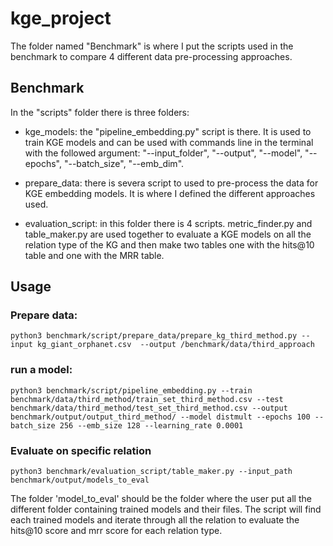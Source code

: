 # kge_project

The folder named "Benchmark" is where I put the scripts used in the benchmark to compare 4 different data pre-processing approaches. 

## Benchmark

In the "scripts" folder there is three folders:
- kge_models: the "pipeline_embedding.py" script is there. It is used to train KGE models and can be used with commands line in the terminal with the followed argument: "--input_folder", "--output", "--model", "--epochs", "--batch_size", "--emb_dim".

- prepare_data: there is severa script to used to pre-process the data for KGE embedding models. It is where I defined the different approaches used.

- evaluation_script: in this folder there is 4 scripts. metric_finder.py and table_maker.py are used together to evaluate a KGE models on all the relation type of the KG and then make two tables one with the hits@10 table and one with the MRR table.

## Usage

### Prepare data:

    python3 benchmark/script/prepare_data/prepare_kg_third_method.py --input kg_giant_orphanet.csv  --output /benchmark/data/third_approach

### run a model: 

    python3 benchmark/script/pipeline_embedding.py --train benchmark/data/third_method/train_set_third_method.csv --test benchmark/data/third_method/test_set_third_method.csv --output benchmark/output/output_third_method/ --model distmult --epochs 100 --batch_size 256 --emb_size 128 --learning_rate 0.0001

### Evaluate on specific relation

    python3 benchmark/evaluation_script/table_maker.py --input_path benchmark/output/models_to_eval


The folder 'model_to_eval' should be the folder where the user put all the different folder containing trained models and their files.
The script will find each trained models and iterate through all the relation to evaluate the hits@10 score and mrr score for each relation type. 

